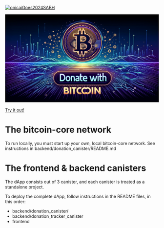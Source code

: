 [![onicaiGoes2024SABH](https://github.com/patnorris/onicaiGoes2024SABH/actions/workflows/cicd.yml/badge.svg)](https://github.com/patnorris/onicaiGoes2024SABH/actions/workflows/cicd.yml)

![Alt text](frontend/src/donation_frontend/assets/BitcoinDonationApp_banner.png)

[Try it out!](https://5rsod-ciaaa-aaaai-acrdq-cai.icp0.io/)

# The bitcoin-core network

To run locally, you must start up your own, local bitcoin-core network.
See instructions in backend/donation_canister/README.md

# The frontend & backend canisters

The dApp consists out of 3 canister, and each canister is treated as a standalone project.

To deploy the complete dApp, follow instructions in the README files, in this order:

- backend/donation_canister/
- backend/donation_tracker_canister
- frontend

